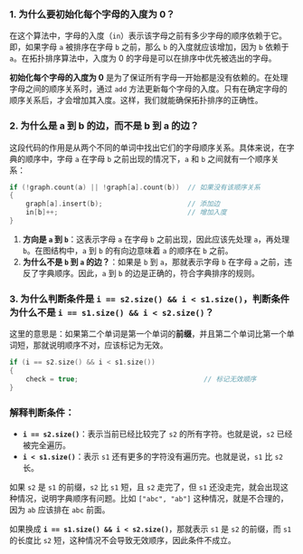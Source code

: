 ### 1. 为什么要初始化每个字母的入度为 0？

在这个算法中，字母的入度（`in`）表示该字母之前有多少字母的顺序依赖于它。即，如果字母 `a` 被排序在字母 `b` 之前，那么 `b` 的入度就应该增加，因为 `b` 依赖于 `a`。在拓扑排序算法中，入度为 0 的字母是可以在排序中优先被选出的字母。

**初始化每个字母的入度为 0** 是为了保证所有字母一开始都是没有依赖的。在处理字母之间的顺序关系时，通过 `add` 方法更新每个字母的入度。只有在确定字母的顺序关系后，才会增加其入度。这样，我们就能确保拓扑排序的正确性。

### 2. 为什么是 a 到 b 的边，而不是 b 到 a 的边？

这段代码的作用是从两个不同的单词中找出它们的字母顺序关系。具体来说，在字典的顺序中，字母 `a` 在字母 `b` 之前出现的情况下，`a` 和 `b` 之间就有一个顺序关系：

```cpp
if (!graph.count(a) || !graph[a].count(b))  // 如果没有该顺序关系
{
    graph[a].insert(b);                     // 添加边
    in[b]++;                                // 增加入度
}
```

1. **方向是 `a` 到 `b`**：这表示字母 `a` 在字母 `b` 之前出现，因此应该先处理 `a`，再处理 `b`。在图结构中，`a` 到 `b` 的有向边意味着 `a` 的顺序在 `b` 之前。
2. **为什么不是 `b` 到 `a` 的边？**：如果是 `b` 到 `a`，那就表示字母 `b` 在字母 `a` 之前，违反了字典顺序。因此，`a` 到 `b` 的边是正确的，符合字典排序的规则。

### 3. 为什么判断条件是 `i == s2.size() && i < s1.size()`，判断条件为什么不是 `i == s1.size() && i < s2.size()`？

这里的意思是：如果第二个单词是第一个单词的**前缀**，并且第二个单词比第一个单词短，那就说明顺序不对，应该标记为无效。

```cpp
if (i == s2.size() && i < s1.size())  
{
    check = true;                               // 标记无效顺序
}
```

### 解释判断条件：

- **`i == s2.size()`**：表示当前已经比较完了 `s2` 的所有字符。也就是说，`s2` 已经被完全遍历。
- **`i < s1.size()`**：表示 `s1` 还有更多的字符没有遍历完。也就是说，`s1` 比 `s2` 长。

如果 `s2` 是 `s1` 的前缀，`s2` 比 `s1` 短，且 `s2` 走完了，但 `s1` 还没走完，就会出现这种情况，说明字典顺序有问题。比如 `["abc", "ab"]` 这种情况，就是不合理的，因为 `ab` 应该排在 `abc` 前面。

如果换成 **`i == s1.size() && i < s2.size()`**，那就表示 `s1` 是 `s2` 的前缀，而 `s1` 的长度比 `s2` 短，这种情况不会导致无效顺序，因此条件不成立。
